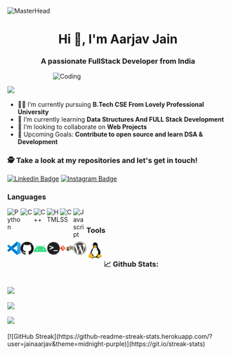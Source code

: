 
<!--
**jainaarjav07/jainaarjav07** is a ✨ _special_ ✨ repository because its `README.md` (this file) appears on your GitHub profile.

Here are some ideas to get you started:

- 🔭 I’m currently working on ...
- 🌱 I’m currently learning ...
- 👯 I’m looking to collaborate on ...
- 🤔 I’m looking for help with ...
- 💬 Ask me about ...
- 📫 How to reach me: ...
- 😄 Pronouns: ...
- ⚡ Fun fact: ...
-->


![MasterHead](https://firebasestorage.googleapis.com/v0/b/flexi-coding.appspot.com/o/dempgi7-520f8d5f-63d4-4453-8822-dbc149ae27f8.gif?alt=media&token=91c0c7b2-93c3-4029-b011-1a8703c5730d)
 
<h1 align="center">Hi 👋, I'm Aarjav Jain</h1>
<h3 align="center">A passionate FullStack Developer from India</h3>

<img align="right" alt="Coding" width="400" src="https://cdn.dribbble.com/users/1162077/screenshots/3848914/programmer.gif">
<br>

![](https://komarev.com/ghpvc/?username=jainaarjav07&color=blue)<br>
 
  
- 👨‍🏭 I’m currently pursuing **B.Tech CSE From Lovely Professional University** <br>
- 🏫 I’m currently learning **Data Structures And FULL Stack Development** <br>
- 🙌 I’m looking to collaborate on **Web Projects** <br>
 - 🥅 Upcoming Goals: **Contribute to open source and learn DSA & Development** <br>


### 🕵 Take a look at my repositories and let's get in touch!<br>


[![Linkedin Badge](https://img.shields.io/badge/-jainaarjav-blue?style=flat-square&logo=Linkedin&logoColor=white&link=https://www.linkedin.com/in/jainaarjav/)](https://www.linkedin.com/in/jainaarjav/) 
[![Instagram Badge](https://img.shields.io/badge/-@jn_aarjav_-E4405F?style=flat-square&logo=instagram&logoColor=white&link=https://www.instagram.com/jn_aarjav)](https://www.instagram.com/jn_aarjav) 
### Languages
<img align="left" alt="Python" width="30px" src="https://upload.wikimedia.org/wikipedia/commons/thumb/c/c3/Python-logo-notext.svg/800px-Python-logo-notext.svg.png" />
<img align="left" alt="C" width="30px" src="https://upload.wikimedia.org/wikipedia/commons/1/18/C_Programming_Language.svg" />
<img align="left" alt="C++" width="30px" src="https://upload.wikimedia.org/wikipedia/commons/thumb/1/18/ISO_C%2B%2B_Logo.svg/1200px-ISO_C%2B%2B_Logo.svg.png" />
<img align="left" alt="HTML" width="30px" src="https://upload.wikimedia.org/wikipedia/commons/thumb/6/61/HTML5_logo_and_wordmark.svg/1200px-HTML5_logo_and_wordmark.svg.png" />
<img align="left" alt="CSS" width="30px" src="https://upload.wikimedia.org/wikipedia/commons/thumb/d/d5/CSS3_logo_and_wordmark.svg/1200px-CSS3_logo_and_wordmark.svg.png" />
<img align="left" alt="Javascript" width="30px" src="https://upload.wikimedia.org/wikipedia/commons/thumb/b/ba/Javascript_badge.svg/1200px-Javascript_badge.svg.png" /><br>

### Tools
<img align="left" alt="Visual Studio Code" width="30px" src="https://raw.githubusercontent.com/github/explore/80688e429a7d4ef2fca1e82350fe8e3517d3494d/topics/visual-studio-code/visual-studio-code.png" />
<img align="left" alt="GitHub" width="30px" src="https://raw.githubusercontent.com/github/explore/78df643247d429f6cc873026c0622819ad797942/topics/github/github.png" />
<img align="left" alt="Android" width="30px" src="https://raw.githubusercontent.com/github/explore/80688e429a7d4ef2fca1e82350fe8e3517d3494d/topics/android/android.png" />
<img align="left" alt="Terminal" width="30px" src="https://raw.githubusercontent.com/github/explore/80688e429a7d4ef2fca1e82350fe8e3517d3494d/topics/terminal/terminal.png" />
<img align="left" alt="Terminal" width="30px" src="https://raw.githubusercontent.com/github/explore/80688e429a7d4ef2fca1e82350fe8e3517d3494d/topics/git/git.png" />
<img align="left" alt="Wordpress" width="30px" src="https://raw.githubusercontent.com/github/explore/80688e429a7d4ef2fca1e82350fe8e3517d3494d/topics/wordpress/wordpress.png" />
<img align="left" alt="Linux" width="40px" src="https://raw.githubusercontent.com/github/explore/80688e429a7d4ef2fca1e82350fe8e3517d3494d/topics/linux/linux.png" /><br>


### 📈 Github Stats:


<br>
<a href="https://github.com/jainaarjav07">
<img align="center" src="https://github-readme-stats.vercel.app/api?username=jainaarjav&show_icons=true&include_all_commits=true&theme=midnight-purple&count_private=true"> 
</a>
<br><br>
<a href="https://github.com/remcohalman/github-readme-stats">
<img align="center" src="https://github-readme-stats.anuraghazra1.vercel.app/api/top-langs/?username=jainaarjav&layout=compact&theme=midnight-purple" />
</a>
<br>
<br>

<img width="830" src="https://github-readme-activity-graph.vercel.app/graph?username=jainaarjav&bg_color=21232a&color=a8eeff&line=61dafb&point=f0fcff&area=true&hide_border=false" />
<br>
<br>
[![GitHub Streak](https://github-readme-streak-stats.herokuapp.com/?user=jainaarjav&theme=midnight-purple)](https://git.io/streak-stats)

